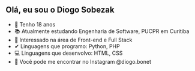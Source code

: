 ## Olá, eu sou o Diogo Sobezak

- 👴 Tenho 18 anos
- 📚 Atualmente estudando Engenharia de Software, PUCPR em Curitiba
- 👀 Interessado na área de Front-end e Full Stack
- ✔ Linguagens que programo: Python, PHP
- 💻 Linguagens que desenvolvo: HTML, CSS
- 👋 Você pode me encontrar no Instagram @diogo.bonet

<!---
diogobonet/diogobonet is a ✨ special ✨ repository because its `README.md` (this file) appears on your GitHub profile.
You can click the Preview link to take a look at your changes.
--->
